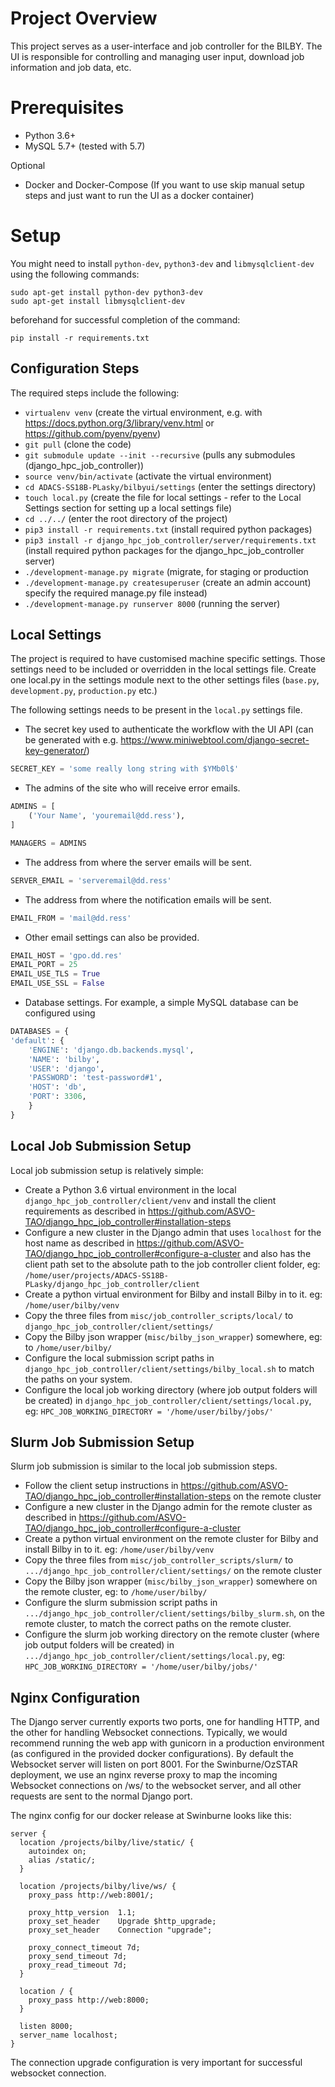Project Overview
================

This project serves as a user-interface and job controller for the BILBY. The UI is responsible for controlling
and managing user input, download job information and job data, etc.

Prerequisites
=============
* Python 3.6+
* MySQL 5.7+ (tested with 5.7)

Optional

* Docker and Docker-Compose (If you want to use skip manual setup steps and just want to run the UI as a
docker container)

# Setup #

You might need to install `python-dev`, `python3-dev` and `libmysqlclient-dev` using the following
commands:

```shell
sudo apt-get install python-dev python3-dev
sudo apt-get install libmysqlclient-dev
```

beforehand for successful completion of the command:

```shell
pip install -r requirements.txt
```

## Configuration Steps ##

The required steps include the following:

* `virtualenv venv` (create the virtual environment, e.g. with https://docs.python.org/3/library/venv.html or https://github.com/pyenv/pyenv)
* `git pull` (clone the code)
* `git submodule update --init --recursive` (pulls any submodules (django_hpc_job_controller))
* `source venv/bin/activate` (activate the virtual environment)
* `cd ADACS-SS18B-PLasky/bilbyui/settings` (enter the settings directory)
* `touch local.py` (create the file for local settings - refer to the Local Settings section for setting up a local settings file)
* `cd ../../` (enter the root directory of the project)
* `pip3 install -r requirements.txt` (install required python packages)
* `pip3 install -r django_hpc_job_controller/server/requirements.txt` (install required python packages for the django_hpc_job_controller server)
* `./development-manage.py migrate` (migrate, for staging or production
* `./development-manage.py createsuperuser` (create an admin account) specify the required manage.py file instead)
* `./development-manage.py runserver 8000` (running the server)

## Local Settings ##

The project is required to have customised machine specific settings. Those settings need to be included or overridden 
in the local settings file. Create one local.py in the settings module next to the other settings files (`base.py`, 
`development.py`, `production.py` etc.)

The following settings needs to be present in the `local.py` settings file.

* The secret key used to authenticate the workflow with the UI API (can be generated with e.g. https://www.miniwebtool.com/django-secret-key-generator/)
```python
SECRET_KEY = 'some really long string with $YMb0l$'
```

* The admins of the site who will receive error emails.
```python
ADMINS = [
    ('Your Name', 'youremail@dd.ress'),
]

MANAGERS = ADMINS
```
* The address from where the server emails will be sent.
```python
SERVER_EMAIL = 'serveremail@dd.ress'
```

* The address from where the notification emails will be sent.

```python
EMAIL_FROM = 'mail@dd.ress'
```

* Other email settings can also be provided.
```python
EMAIL_HOST = 'gpo.dd.res'
EMAIL_PORT = 25
EMAIL_USE_TLS = True
EMAIL_USE_SSL = False
```

* Database settings. For example, a simple MySQL database can be configured using
```python
DATABASES = {
'default': {
    'ENGINE': 'django.db.backends.mysql',
    'NAME': 'bilby',
    'USER': 'django',
    'PASSWORD': 'test-password#1',
    'HOST': 'db',
    'PORT': 3306,
    }
}
```

## Local Job Submission Setup

Local job submission setup is relatively simple:

* Create a Python 3.6 virtual environment in the local `django_hpc_job_controller/client/venv` and install the client requirements as described in https://github.com/ASVO-TAO/django_hpc_job_controller#installation-steps
* Configure a new cluster in the Django admin that uses `localhost` for the host name as described in https://github.com/ASVO-TAO/django_hpc_job_controller#configure-a-cluster and also has the client path set to the absolute path to the job controller client folder, eg: `/home/user/projects/ADACS-SS18B-PLasky/django_hpc_job_controller/client`
* Create a python virtual environment for Bilby and install Bilby in to it. eg: `/home/user/bilby/venv`
* Copy the three files from `misc/job_controller_scripts/local/` to `django_hpc_job_controller/client/settings/`
* Copy the Bilby json wrapper (`misc/bilby_json_wrapper`) somewhere, eg: to `/home/user/bilby/`
* Configure the local submission script paths in `django_hpc_job_controller/client/settings/bilby_local.sh` to match the paths on your system.
* Configure the local job working directory (where job output folders will be created) in `django_hpc_job_controller/client/settings/local.py`, eg: `HPC_JOB_WORKING_DIRECTORY = '/home/user/bilby/jobs/'`

## Slurm Job Submission Setup

Slurm job submission is similar to the local job submission steps.

* Follow the client setup instructions in https://github.com/ASVO-TAO/django_hpc_job_controller#installation-steps on the remote cluster
* Configure a new cluster in the Django admin for the remote cluster as described in https://github.com/ASVO-TAO/django_hpc_job_controller#configure-a-cluster 
* Create a python virtual environment on the remote cluster for Bilby and install Bilby in to it. eg: `/home/user/bilby/venv`
* Copy the three files from `misc/job_controller_scripts/slurm/` to `.../django_hpc_job_controller/client/settings/` on the remote cluster
* Copy the Bilby json wrapper (`misc/bilby_json_wrapper`) somewhere on the remote cluster, eg: to `/home/user/bilby/`
* Configure the slurm submission script paths in `.../django_hpc_job_controller/client/settings/bilby_slurm.sh`, on the remote cluster, to match the correct paths on the remote cluster.
* Configure the slurm job working directory on the remote cluster (where job output folders will be created) in `.../django_hpc_job_controller/client/settings/local.py`, eg: `HPC_JOB_WORKING_DIRECTORY = '/home/user/bilby/jobs/'`

## Nginx Configuration

The Django server currently exports two ports, one for handling HTTP, and the other for handling Websocket connections. Typically, we would recommend running the web app with gunicorn in a production environment (as configured in the provided docker configurations). By default the Websocket server will listen on port 8001. For the Swinburne/OzSTAR deployment, we use an nginx reverse proxy to map the incoming Websocket connections on /ws/ to the websocket server, and all other requests are sent to the normal Django port.

The nginx config for our docker release at Swinburne looks like this:

```nginx
server {
  location /projects/bilby/live/static/ {
    autoindex on;
    alias /static/;
  }

  location /projects/bilby/live/ws/ {
    proxy_pass http://web:8001/;
 
    proxy_http_version  1.1;
    proxy_set_header    Upgrade $http_upgrade;
    proxy_set_header    Connection "upgrade";
    
    proxy_connect_timeout 7d;
    proxy_send_timeout 7d;
    proxy_read_timeout 7d;
  }

  location / {
    proxy_pass http://web:8000;
  }
 
  listen 8000;
  server_name localhost;
}
```

The connection upgrade configuration is very important for successful websocket connection.